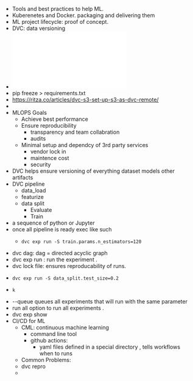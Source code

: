 - Tools and best practices to help ML.
- Kuberenetes and Docker. packaging and delivering them
- ML project lifecycle: proof of concept.
- DVC: data versioning
- ![courseintro1689623628102.pdf](../assets/courseintro1689623628102_1691426697899_0.pdf)
- pip freeze > requirements.txt
- https://ritza.co/articles/dvc-s3-set-up-s3-as-dvc-remote/
-
- MLOPS Goals
	- Achieve best performance
	- Ensure reproducibility
		- transparency and team collabration
		- audits
	- Minimal setup and dependcy of 3rd party services
		- vendor lock in
		- maintence cost
		- security
- DVC helps ensure versioning of everything dataset models other artifacts
- DVC pipeline
	- data_load
	- featurize
	- data split
		- Evaluate
		- Train
- a sequence of python or Jupyter
- once all pipeline is ready exec like such
	- ``` pipline
	  dvc exp run -S train.params.n_estimators=120
	  ```
- dvc dag: dag = directed acyclic graph
- dvc exp run : run the experiment .
- dvc lock file: ensures reproducability of runs.
- ```experiment
  dvc exp run -S data_split.test_size=0.2
  ```
- ```experiment
  k
  ```
- --queue queues all experiments that will run with the same parameter
- run all option to run all experiments .
- dvc exp show
- CI/CD for ML
	- CML: continuous machine learning
		- command line tool
		- github actions:
			- yaml files defined in a special directory , tells workflows when to runs
	- Common Problems:
	- dvc repro
	-